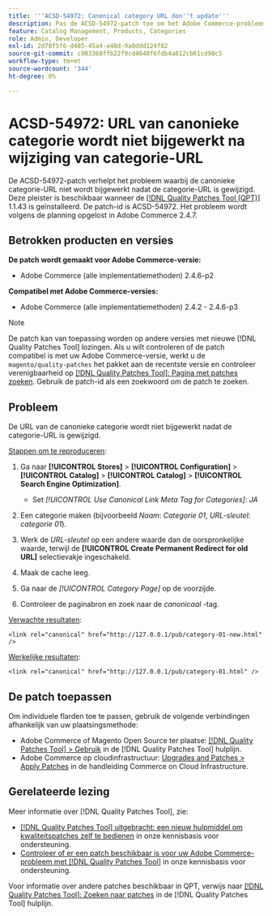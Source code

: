 ```yaml
---
title: '''ACSD-54972: Canonical category URL don''t update'''
description: Pas de ACSD-54972-patch toe om het Adobe Commerce-probleem op te lossen waarbij de canonieke categorie-URL niet wordt bijgewerkt nadat de categorie-URL is gewijzigd.
feature: Catalog Management, Products, Categories
role: Admin, Developer
exl-id: 2d78f5f6-d485-45a4-a40d-9a0ddd124f82
source-git-commit: c903360ffb22f9cd4648f6fdb4a812cb61cd90c5
workflow-type: tm+mt
source-wordcount: '344'
ht-degree: 0%

---
```


# ACSD-54972: URL van canonieke categorie wordt niet bijgewerkt na wijziging van categorie-URL

De ACSD-54972-patch verhelpt het probleem waarbij de canonieke categorie-URL niet wordt bijgewerkt nadat de categorie-URL is gewijzigd. Deze pleister is beschikbaar wanneer de [[!DNL Quality Patches Tool (QPT)]](/help/announcements/adobe-commerce-announcements/magento-quality-patches-released-new-tool-to-self-serve-quality-patches.md) 1.1.43 is geïnstalleerd. De patch-id is ACSD-54972. Het probleem wordt volgens de planning opgelost in Adobe Commerce 2.4.7.

## Betrokken producten en versies

**De patch wordt gemaakt voor Adobe Commerce-versie:**

* Adobe Commerce (alle implementatiemethoden) 2.4.6-p2

**Compatibel met Adobe Commerce-versies:**

* Adobe Commerce (alle implementatiemethoden) 2.4.2 - 2.4.6-p3

>[!NOTE]
>
>De patch kan van toepassing worden op andere versies met nieuwe [!DNL Quality Patches Tool] lozingen. Als u wilt controleren of de patch compatibel is met uw Adobe Commerce-versie, werkt u de `magento/quality-patches` het pakket aan de recentste versie en controleer verenigbaarheid op [[!DNL Quality Patches Tool]: Pagina met patches zoeken](https://experienceleague.adobe.com/tools/commerce-quality-patches/index.html). Gebruik de patch-id als een zoekwoord om de patch te zoeken.

## Probleem

De URL van de canonieke categorie wordt niet bijgewerkt nadat de categorie-URL is gewijzigd.

<u>Stappen om te reproduceren</u>:

1. Ga naar **[!UICONTROL Stores]** > **[!UICONTROL Configuration]** > **[!UICONTROL Catalog]** > **[!UICONTROL Catalog]** > **[!UICONTROL Search Engine Optimization]**.

   * Set *[!UICONTROL Use Canonical Link Meta Tag for Categories]*: *JA*

2. Een categorie maken (bijvoorbeeld *Naam*: *Categorie 01*, *URL-sleutel*: *categorie 01*).
3. Werk de *URL-sleutel* op een andere waarde dan de oorspronkelijke waarde, terwijl de **[!UICONTROL Create Permanent Redirect for old URL]** selectievakje ingeschakeld.
4. Maak de cache leeg.
5. Ga naar de *[!UICONTROL Category Page]* op de voorzijde.
6. Controleer de paginabron en zoek naar de *canonicaal* -tag.

<u>Verwachte resultaten</u>:

`<link rel="canonical" href="http://127.0.0.1/pub/category-01-new.html" />`

<u>Werkelijke resultaten</u>:

`<link rel="canonical" href="http://127.0.0.1/pub/category-01.html" />`

## De patch toepassen

Om individuele flarden toe te passen, gebruik de volgende verbindingen afhankelijk van uw plaatsingsmethode:

* Adobe Commerce of Magento Open Source ter plaatse: [[!DNL Quality Patches Tool] > Gebruik](https://experienceleague.adobe.com/docs/commerce-operations/tools/quality-patches-tool/usage.html) in de [!DNL Quality Patches Tool] hulplijn.
* Adobe Commerce op cloudinfrastructuur: [Upgrades and Patches > Apply Patches](https://experienceleague.adobe.com/docs/commerce-cloud-service/user-guide/develop/upgrade/apply-patches.html) in de handleiding Commerce on Cloud Infrastructure.

## Gerelateerde lezing

Meer informatie over [!DNL Quality Patches Tool], zie:

* [[!DNL Quality Patches Tool] uitgebracht: een nieuw hulpmiddel om kwaliteitspatches zelf te bedienen](/help/announcements/adobe-commerce-announcements/magento-quality-patches-released-new-tool-to-self-serve-quality-patches.md) in onze kennisbasis voor ondersteuning.
* [Controleer of er een patch beschikbaar is voor uw Adobe Commerce-probleem met [!DNL Quality Patches Tool]](/help/support-tools/patches-available-in-qpt-tool/check-patch-for-magento-issue-with-magento-quality-patches.md) in onze kennisbasis voor ondersteuning.

Voor informatie over andere patches beschikbaar in QPT, verwijs naar [[!DNL Quality Patches Tool]: Zoeken naar patches](https://experienceleague.adobe.com/tools/commerce-quality-patches/index.html) in de [!DNL Quality Patches Tool] hulplijn.
